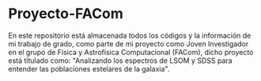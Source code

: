 # Proyecto-FACom
En este repositorio está almacenada todos los códigos y la información de mi trabajo de grado, como parte de mi proyecto como Joven Investigador en el grupo de Física y Astrofísica Computacional (FACom), dicho proyecto está títulado como: "Analizando los espectros de LSOM y SDSS para entender las poblaciones estelares de la galaxia".
